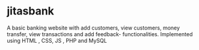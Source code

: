 # jitasbank
A basic banking website with add customers, view customers, money transfer, view transactions and add feedback- functionalities. Implemented using HTML , CSS, JS , PHP and MySQL
